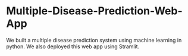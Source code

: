 # Multiple-Disease-Prediction-Web-App
  We built a multiple disease prediction system using machine learning in python. We also deployed this web app using Stramlit.
